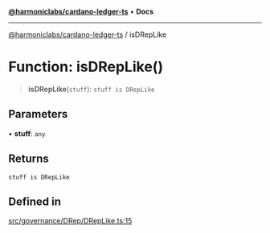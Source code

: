 [**@harmoniclabs/cardano-ledger-ts**](../README.md) • **Docs**

***

[@harmoniclabs/cardano-ledger-ts](../globals.md) / isDRepLike

# Function: isDRepLike()

> **isDRepLike**(`stuff`): `stuff is DRepLike`

## Parameters

• **stuff**: `any`

## Returns

`stuff is DRepLike`

## Defined in

[src/governance/DRep/DRepLike.ts:15](https://github.com/HarmonicLabs/cardano-ledger-ts/blob/94dd590ffe94133126b0d8d49920fc7b002e1975/src/governance/DRep/DRepLike.ts#L15)
